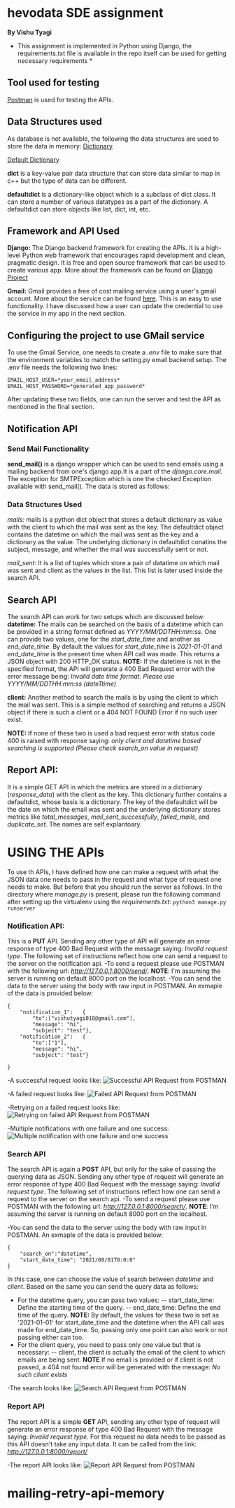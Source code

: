 # hevodata SDE assignment

**By Vishu Tyagi**

* This assignment is implemented in Python using Django, the requirements.txt file is available in the repo itself can be used for getting necessary requirements *

## Tool used for testing
 [Postman](https://www.postman.com/) is used for testing the APIs.

## Data Structures used

As database is not available, the following the data structures are used to store the data in memory:
[Dictionary](https://docs.python.org/3/tutorial/datastructures.html)

[Default Dictionary](https://docs.python.org/3/library/collections.html)

**dict** is a key-value pair data structure that can store data similar to map in c++ but the type of data can be different.

**defaultdict** is a dictionary-like object which is a subclass of dict class. It can store a number of various datatypes as a part of the dictionary. A defaultdict can store objects like list, dict, int, etc.

## Framework and API Used

**Django:** The Django backend framework for creating the APIs. It is a high-level Python web framework that encourages rapid development and clean, pragmatic design. It is free and open source framework that can be used to create various app. More about the framework can be found on [Django Project](https://www.djangoproject.com/)

**Gmail:** Gmail provides a free of cost mailing service using a user's gmail account. More about the service can be found [here](https://medium.com/@_christopher/how-to-send-emails-with-python-django-through-google-smtp-server-for-free-22ea6ea0fb8e). This is an easy to use functionality. I have discussed how a user can update the credential to use the service in my app in the next section.

## Configuring the project to use GMail service

To use the Gmail Service, one needs to create a *.env* file to make sure that the environment variables to match the setting.py email backend setup. The .env file needs the following two lines:
```
EMAIL_HOST_USER=*your_email_address*
EMAIL_HOST_PASSWORD=*generated_app_password*
```
After updating these two fields, one can run the server and test the API as mentioned in the final section. 

## Notification API

### Send Mail Functionality
**send_mail()** is a django wrapper which can be used to send emails using a mailing backend from one's django app.It is a part of the *django.core.mail*. The exception for SMTPException which is one the checked Exception available with send_mail(). The data is stored as follows:

### Data Structures Used
*mails:* mails is a python dict object that stores a default dictionary as value with the client to which the mail was sent as the key. The defaultdict object contains the datetime on which the mail was sent as the key and a dictionary as the value. The underlying dictionary in defaultdict conatins the subject, message, and whether the mail was successfully sent or not.

*mail_sent*: It is a list of tuples which store a pair of datatime on which mail was sent and client as the values in the list. This list is later used inside the search API.

## Search API

The search API can work for two setups which are discussed below:
**datetime:** The mails can be searched on the basis of a datetime which can be provided in a string format defined as *YYYY/MM/DDTHH:mm:ss*. One can provide two values, one for the *start_date_time* and another as *end_date_time*. By default the values for *start_date_time* is *2021-01-01* and *end_date_time* is the present time when API call was made. This returns a JSON object with 200 HTTP_OK status. **NOTE:** If the datetime is not in the specified format, the API will generate a 400 Bad Request error with the error message being: *Invalid date time format. Please use YYYY/MM/DDTHH:mm:ss (dateTtime)*

**client:** Another method to search the mails is by using the client to which the mail was sent. This is a simple method of searching and returns a JSON object if there is such a client or a 404 NOT FOUND Error if no such user exist.

**NOTE:** If none of these two is used a bad request error with status code 400 is raised with response saying: *only client and datetime based searching is supported (Please check search_on value in request)*

## Report API:
It is a simple GET API in which the metrics are stored in a dictionary (*response_data*) with the client as the key. This dictionary further contains a defaultdict, whose basis is a dictionary. The key of the defaultdict will be the date on which the email was sent and the underlying dictionary stores metrics like *total_messages*, *mail_sent_successfully*, *failed_mails*, and *duplicate_set*. The names are self explantoary.

# USING THE APIs

To use th APIs, I have defined how one can make a request with what the JSON data one needs to pass in the request and what type of request one needs to make. But before that you should run the server as follows. In the directory where *manage.py* is present, please run the following command after setting up the virtualenv using the *requirements.txt*:
```python3 manage.py runserver```

### Notification API:
This is a **PUT** API. Sending any other type of API will generate an error response of type 400 Bad Request with the message saying: *Invalid request type*. The following set of instructions reflect how one can send a request to the server on the notification api.
-To send a request please use POSTMAN with the following url: *http://127.0.0.1:8000/send/*. **NOTE**: I'm assuming the server is running on default 8000 port on the localhost.
-You can send the data to the server using the body with raw input in POSTMAN. An exmaple of the data is provided below:
```
{
	"notification_1":	{
		"to":["vishutyagi018@gmail.com"],
		"message": "hi",
		"subject": "test"},
	"notification_2":	{
		"to":["1"],
		"message": "hi",
		"subject": "test"}
				
}
```
-A successful request looks like:
![Successful API Request from POSTMAN](https://github.com/strider187/hevodataassignment/blob/main/screenshots/successful_notification.png?raw=True)

-A failed request looks like:
![Failed API Request from POSTMAN](https://github.com/strider187/hevodataassignment/blob/main/screenshots/mail_failed.png?raw=True)

-Retrying on a failed request looks like:
![Retrying on failed API Request from POSTMAN](https://github.com/strider187/hevodataassignment/blob/main/screenshots/retry_on_failure.png?raw=True)

-Multiple notifications with one failure and one success:
![Multiple notification with one failure and one success](https://github.com/strider187/hevodataassignment/blob/main/screenshots/multiple_notification_with_failue.png?raw=True)


### Search API
The search API is again a **POST** API, but only for the sake of passing the querying data as JSON. Sending any other type of request will generate an error response of type 400 Bad Request with the message saying: *Invalid request type*. The following set of instructions reflect how one can send a request to the server on the search api.
-To send a request please use POSTMAN with the following url: *http://127.0.0.1:8000/search/*. **NOTE**: I'm assuming the server is running on default 8000 port on the localhost.

-You can send the data to the server using the body with raw input in POSTMAN. An exmaple of the data is provided below:
```
{
	"search_on":"datetime",
	"start_date_time": "2021/08/01T0:0:0"
}
```
In this case, one can choose the value of search between *datetime* and *client*. Based on the same you can send the query data as follows:
  - For the datetime query, you can pass two values:
    -- start_date_time: Define the starting time of the query.
    -- end_date_time: Define the end time of the query.
**NOTE:** By default, the values for these two is set as '2021-01-01' for start_date_time and the datetime when the API call was made for end_date_time. So, passing only one point can also work or not passing either can too.
  - For the client query, you need to pass only one value but that is necessary:
    -- client, the client is actually the email of the client to which emails are being sent.
**NOTE** If no email is provided or if client is not passed, a 404 not found error will be generated with the message: *No such client exists*

-The search looks like:
![Search API Request from POSTMAN](https://github.com/strider187/hevodataassignment/blob/main/screenshots/searching.png?raw=True)


### Report API
The report API is a simple **GET** API, sending any other type of request will generate an error response of type 400 Bad Request with the message saying: *Invalid request type*. For this request no data needs to be passed as this API doesn't take any input data. It can be called from the link: *http://127.0.0.1:8000/report/*

-The report API looks like:
![Report API Request from POSTMAN](https://github.com/strider187/hevodataassignment/blob/main/screenshots/report.png?raw=True)
# mailing-retry-api-memory
